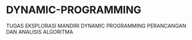 # DYNAMIC-PROGRAMMING
TUGAS EKSPLORASI MANDIRI DYNAMIC PROGRAMMING PERANCANGAN DAN ANALISIS ALGORITMA
